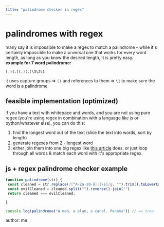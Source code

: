 ```yaml
---
title: "palindrome checker in regex"
---
```


# palindromes with regex
many say it is impossible to make a regex to match a palindrome - while it's certainly impossible to make a unversal one that works for every word length, as long as you know the desired length, it is pretty easy.  
**example for 7 word palindrome:**
```
(.)(.)(.)(.)\3\2\1
```
it uses capture groups => `()` and references to them => `\1` to make sure the word is a palindrome
  
## feasible implementation (optimized)
if you have a text with whitepace and words, and you are not using pure regex (you're using regex in combination with a language like js or python/whatever else), you can do this:  
1. find the longest word out of the text (slice the text into words, sort by length)
2. generate regexes from 2 - longest word
3. either join them into one big regex like [this article](https://medium.com/analytics-vidhya/coding-the-impossible-palindrome-detector-with-a-regular-expressions-cd76bc23b89b) does, or just loop through all words & match each word with it's appropriate regex.
  
## js + regex palindrome checker example
```js
function palindrome(str) {
 const cleaned = str.replace(/[^A-Za-z0-9]|[\s]/g, "").trim().toLowerCase()
 const evilCleaned = cleaned.split("").reverse().join("")
 return cleaned === evilCleaned;

}

console.log(palindrome("A man, a plan, a canal. Panama")) // => true
```
author: me
